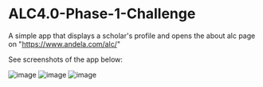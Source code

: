 # ALC4.0-Phase-1-Challenge
A simple app that displays a scholar's profile and opens the about alc page on "https://www.andela.com/alc/"

See screenshots of the app below:

![image](https://drive.google.com/uc?export=view&id=1nolgL6YOk3ltGgE5MwdVgihIhCQHaHfg)
![image](https://drive.google.com/uc?export=view&id=1n3pAjg7UBnGPEHQvOSMerWN7gt6GOsCy)
![image](https://drive.google.com/uc?export=view&id=1NyuMcDSlWDRZbRfqPhpZXmbscxjfe1g4)
